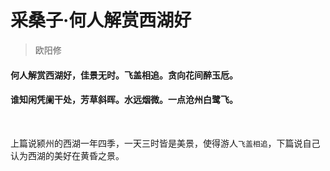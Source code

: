 # 采桑子·何人解赏西湖好

> 欧阳修

#### 何人解赏西湖好，佳景无时。飞盖相追。贪向花间醉玉卮。
#### 谁知闲凭阑干处，芳草斜晖。水远烟微。一点沧州白鹭飞。

<br/>

上篇说颍州的西湖一年四季，一天三时皆是美景，使得游人`飞盖相追`，下篇说自己认为西湖的美好在黄昏之景。

